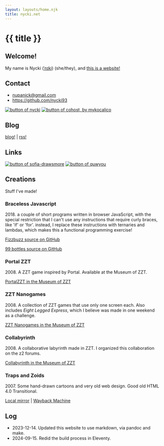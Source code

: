 ```yaml
---
layout: layouts/home.njk
title: nycki.net
---
```

# {{ title }}

## Welcome!

My name is Nycki ([ˈnɪki](http://ipa-reader.xyz/?text=%CB%88n%C9%AAki)) (she/they), and [this is a website!](http://hrwiki.org/wiki/First_Time_Here%3F)

## Contact

- <nupanick@gmail.com>
- <https://github.com/nycki93>

[![button of nycki](/a/88x31-nycki-r2.png)](https://nycki.net)
[![button of cohost, by mykocalico](/a/88x31-cohost-mykocalico.png)](https://cohost.org/nycki)

## Blog

[blog!](/blog) | [rss!](/blog/feed.xml)

## Links

[![button of sofia-drawsmore](/a/88x31-sofia.png)](https://sofiadrawsmore.neocities.org/)
[![button of quwyou](/a/button_quwyou.gif)](https://quwyou.com)

## Creations

Stuff I've made!

### Braceless Javascript
2018\. a couple of short programs written in browser JavaScript, with the special restriction that I can't use any instructions that require curly braces, like 'if' or 'for'. instead, I replace these instructions with ternaries and lambdas, which makes this a functional programming exercise!

[Fizzbuzz source on GitHub](https://github.com/nycki93/braceless-javascript/blob/master/fizzbuzz.html)

[99 bottles source on GitHub](https://github.com/nycki93/braceless-javascript/blob/master/bottles.html)

### Portal ZZT

2008\. A ZZT game inspired by Portal. Available at the Museum of ZZT.

[PortalZZT in the Museum of ZZT](https://museumofzzt.com/file/p/PortalZZT_v0_5.zip)

### ZZT Nanogames

2008\. A collection of ZZT games that use only one screen each. Also includes _Eight Legged Express_, which I believe was made in one weekend as a challenge.

[ZZT Nanogames in the Museum of ZZT](https://museumofzzt.com/file/n/nanopack01.zip)

### Collabyrinth

2008\. A collaborative labyrinth made in ZZT. I organized this collaboration on the z2 forums.

[Collabyrinth in the Museum of ZZT](https://museumofzzt.com/file/c/clbrnth1.zip)

### Traps and Zoids

2007\. Some hand-drawn cartoons and very old web design. Good old HTML 4.0 Transitional.

[Local mirror](/2007) | [Wayback Machine](https://web.archive.org/web/20071101001849/http://nick.lamicela.org/)

## Log

- 2023-12-14. Updated this website to use markdown, via pandoc and make.
- 2024-09-15. Redid the build process in Eleventy.
